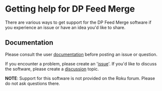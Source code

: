 # Getting help for DP Feed Merge

There are various ways to get support for the DP Feed Merge software if you experience an issue or have an idea you'd like to share.

## Documentation

Please consult the user [documentation](https://github.com/rrirower/DPFeedMerge/wiki) before posting an issue or question.

If you encounter a problem, please create an '[issue](https://github.com/rrirower/DPFeedMerge/issues)'.  If you'd like to discuss the software, please create a [discussion](https://github.com/rrirower/DPFeedMerge/discussions) topic.

**NOTE**:  Support for this software is not provided on the Roku forum.  Please do not ask questions there.
